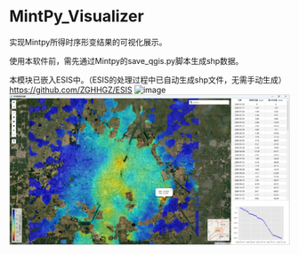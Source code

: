 # MintPy_Visualizer
实现Mintpy所得时序形变结果的可视化展示。

使用本软件前，需先通过Mintpy的save_qgis.py脚本生成shp数据。

本模块已嵌入ESIS中。（ESIS的处理过程中已自动生成shp文件，无需手动生成）    https://github.com/ZGHHGZ/ESIS
![image](https://github.com/ZGHHGZ/MintPy_Visualizer/assets/88225620/b6e899fa-7b2e-465c-b94b-0ee8fa088556)
![avatar](https://github.com/ZGHHGZ/MintPy_Visualizer/blob/main/图片1.jpg)
